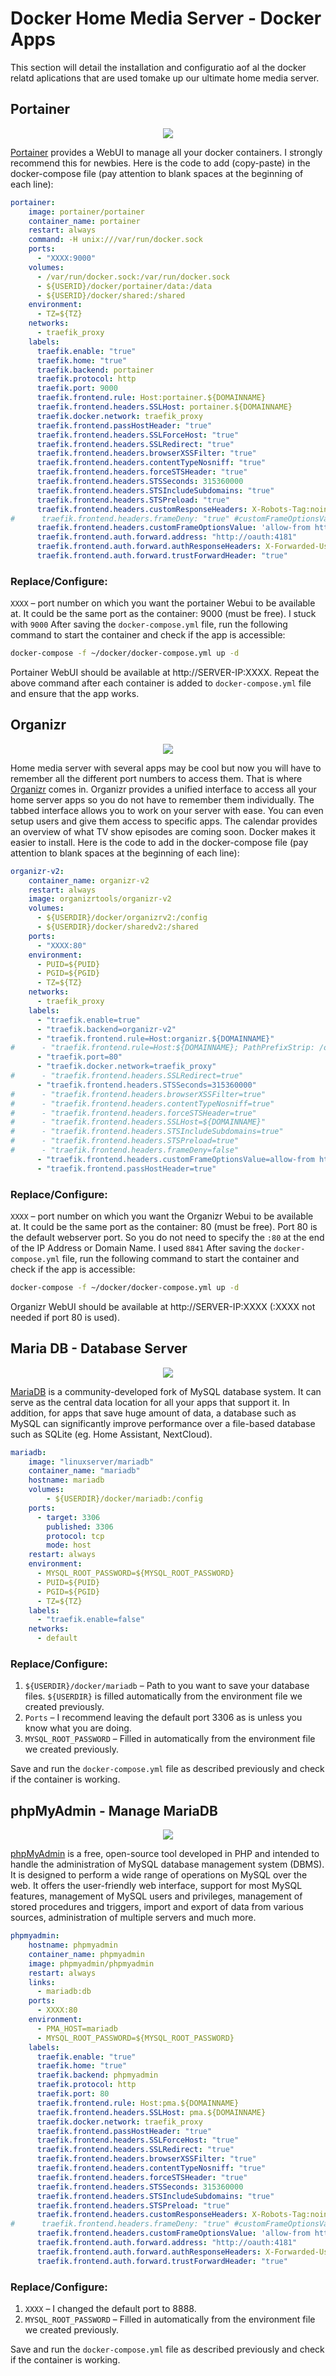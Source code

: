 # Docker Home Media Server - Docker Apps

This section will detail the installation and configuratio aof al the docker relatd aplications that are used tomake up our ultimate home media server.

## Portainer

<p align="center">
  <img src="https://pronto-core-cdn.prontomarketing.com/354/wp-content/uploads/sites/2/2018/11/volumes-1.png">
</p>

[Portainer](https://www.portainer.io/) provides a WebUI to manage all your docker containers. I strongly recommend this for newbies. Here is the code to add (copy-paste) in the docker-compose file (pay attention to blank spaces at the beginning of each line):

```yaml
portainer:
    image: portainer/portainer
    container_name: portainer
    restart: always
    command: -H unix:///var/run/docker.sock
    ports:
      - "XXXX:9000"
    volumes:
      - /var/run/docker.sock:/var/run/docker.sock
      - ${USERID}/docker/portainer/data:/data
      - ${USERID}/docker/shared:/shared
    environment:
      - TZ=${TZ}
    networks:
      - traefik_proxy
    labels:
      traefik.enable: "true"
      traefik.home: "true"
      traefik.backend: portainer
      traefik.protocol: http
      traefik.port: 9000
      traefik.frontend.rule: Host:portainer.${DOMAINNAME}
      traefik.frontend.headers.SSLHost: portainer.${DOMAINNAME}
      traefik.docker.network: traefik_proxy
      traefik.frontend.passHostHeader: "true"
      traefik.frontend.headers.SSLForceHost: "true"
      traefik.frontend.headers.SSLRedirect: "true"
      traefik.frontend.headers.browserXSSFilter: "true"
      traefik.frontend.headers.contentTypeNosniff: "true"
      traefik.frontend.headers.forceSTSHeader: "true"
      traefik.frontend.headers.STSSeconds: 315360000
      traefik.frontend.headers.STSIncludeSubdomains: "true"
      traefik.frontend.headers.STSPreload: "true"
      traefik.frontend.headers.customResponseHeaders: X-Robots-Tag:noindex,nofollow,nosnippet,noarchive,notranslate,noimageindex
#      traefik.frontend.headers.frameDeny: "true" #customFrameOptionsValue overrides this
      traefik.frontend.headers.customFrameOptionsValue: 'allow-from https:${DOMAINNAME}'
      traefik.frontend.auth.forward.address: "http://oauth:4181"
      traefik.frontend.auth.forward.authResponseHeaders: X-Forwarded-User
      traefik.frontend.auth.forward.trustForwardHeader: "true"
```

### Replace/Configure:

```XXXX``` – port number on which you want the portainer Webui to be available at. It could be the same port as the container: 9000 (must be free). I stuck with ```9000```
After saving the ```docker-compose.yml``` file, run the following command to start the container and check if the app is accessible:

```bash
docker-compose -f ~/docker/docker-compose.yml up -d
```

Portainer WebUI should be available at http://SERVER-IP:XXXX. Repeat the above command after each container is added to ```docker-compose.yml``` file and ensure that the app works.

## Organizr

<p align="center">
  <img src="https://organizr.app/wp-content/uploads/2015/04/CJ8OziG-1024x552.jpg">
</p>

Home media server with several apps may be cool but now you will have to remember all the different port numbers to access them. That is where [Organizr](https://organizr.app/) comes in. Organizr provides a unified interface to access all your home server apps so you do not have to remember them individually. The tabbed interface allows you to work on your server with ease. You can even setup users and give them access to specific apps. The calendar provides an overview of what TV show episodes are coming soon.  Docker makes it easier to install. Here is the code to add in the docker-compose file (pay attention to blank spaces at the beginning of each line):

```yaml
organizr-v2:
    container_name: organizr-v2
    restart: always
    image: organizrtools/organizr-v2
    volumes:
      - ${USERDIR}/docker/organizrv2:/config
      - ${USERDIR}/docker/sharedv2:/shared
    ports:
      - "XXXX:80"
    environment:
      - PUID=${PUID}
      - PGID=${PGID}
      - TZ=${TZ}
    networks:
      - traefik_proxy
    labels:
      - "traefik.enable=true"
      - "traefik.backend=organizr-v2"
      - "traefik.frontend.rule=Host:organizr.${DOMAINNAME}"
#      - "traefik.frontend.rule=Host:${DOMAINNAME}; PathPrefixStrip: /organizr"
      - "traefik.port=80"
      - "traefik.docker.network=traefik_proxy"
#      - "traefik.frontend.headers.SSLRedirect=true"
      - "traefik.frontend.headers.STSSeconds=315360000"
#      - "traefik.frontend.headers.browserXSSFilter=true"
#      - "traefik.frontend.headers.contentTypeNosniff=true"
#      - "traefik.frontend.headers.forceSTSHeader=true"
#      - "traefik.frontend.headers.SSLHost=${DOMAINNAME}"
#      - "traefik.frontend.headers.STSIncludeSubdomains=true"
#      - "traefik.frontend.headers.STSPreload=true"
#      - "traefik.frontend.headers.frameDeny=false"
      - "traefik.frontend.headers.customFrameOptionsValue=allow-from https://organizr.${DOMAINNAME}"
      - "traefik.frontend.passHostHeader=true"
```

### Replace/Configure:

```XXXX``` – port number on which you want the Organizr Webui to be available at. It could be the same port as the container: 80 (must be free). Port 80 is the default webserver port. So you do not need to specify the ```:80``` at the end of the IP Address or Domain Name. I used ```8841```
After saving the ```docker-compose.yml``` file, run the following command to start the container and check if the app is accessible:

```bash
docker-compose -f ~/docker/docker-compose.yml up -d
```

Organizr WebUI should be available at http://SERVER-IP:XXXX (:XXXX not needed if port 80 is used). 

## Maria DB - Database Server

<p align="center">
  <img src="https://mariadb.org/wp-content/uploads/2015/10/mariadb-usa-inc.png">
</p>

[MariaDB](https://mariadb.org/) is a community-developed fork of MySQL database system. It can serve as the central data location for all your apps that support it. In addition, for apps that save huge amount of data, a database such as MySQL can significantly improve performance over a file-based database such as SQLite (eg. Home Assistant, NextCloud).

```yaml
mariadb:
    image: "linuxserver/mariadb"
    container_name: "mariadb"
    hostname: mariadb
    volumes:
        - ${USERDIR}/docker/mariadb:/config
    ports:
      - target: 3306
        published: 3306
        protocol: tcp
        mode: host
    restart: always
    environment:
      - MYSQL_ROOT_PASSWORD=${MYSQL_ROOT_PASSWORD}
      - PUID=${PUID}
      - PGID=${PGID}
      - TZ=${TZ}
    labels:
      - "traefik.enable=false"
    networks:
      - default
```

### Replace/Configure:

1. ```${USERDIR}/docker/mariadb``` – Path to you want to save your database files. ```${USERDIR}``` is filled automatically from the environment file we created previously.
2. ```Ports``` – I recommend leaving the default port 3306 as is unless you know what you are doing.
3. ```MYSQL_ROOT_PASSWORD``` – Filled in automatically from the environment file we created previously.

Save and run the ```docker-compose.yml``` file as described previously and check if the container is working.

## phpMyAdmin - Manage MariaDB

<p align="center">
  <img src="https://www.phpmyadmin.net/static/images/screenshots/users.png">
</p>

[phpMyAdmin](https://www.phpmyadmin.net/) is a free, open-source tool developed in PHP and intended to handle the administration of MySQL database management system (DBMS). It is designed to perform a wide range of operations on MySQL over the web. It offers the user-friendly web interface, support for most MySQL features, management of MySQL users and privileges, management of stored procedures and triggers, import and export of data from various sources, administration of multiple servers and much more.

```yaml
phpmyadmin:
    hostname: phpmyadmin
    container_name: phpmyadmin
    image: phpmyadmin/phpmyadmin
    restart: always
    links:
      - mariadb:db
    ports:
      - XXXX:80
    environment:
      - PMA_HOST=mariadb
      - MYSQL_ROOT_PASSWORD=${MYSQL_ROOT_PASSWORD}
    labels:
      traefik.enable: "true"
      traefik.home: "true"
      traefik.backend: phpmyadmin
      traefik.protocol: http
      traefik.port: 80
      traefik.frontend.rule: Host:pma.${DOMAINNAME}
      traefik.frontend.headers.SSLHost: pma.${DOMAINNAME}
      traefik.docker.network: traefik_proxy
      traefik.frontend.passHostHeader: "true"
      traefik.frontend.headers.SSLForceHost: "true"
      traefik.frontend.headers.SSLRedirect: "true"
      traefik.frontend.headers.browserXSSFilter: "true"
      traefik.frontend.headers.contentTypeNosniff: "true"
      traefik.frontend.headers.forceSTSHeader: "true"
      traefik.frontend.headers.STSSeconds: 315360000
      traefik.frontend.headers.STSIncludeSubdomains: "true"
      traefik.frontend.headers.STSPreload: "true"
      traefik.frontend.headers.customResponseHeaders: X-Robots-Tag:noindex,nofollow,nosnippet,noarchive,notranslate,noimageindex
#      traefik.frontend.headers.frameDeny: "true" #customFrameOptionsValue overrides this
      traefik.frontend.headers.customFrameOptionsValue: 'allow-from https:${DOMAINNAME}'
      traefik.frontend.auth.forward.address: "http://oauth:4181"
      traefik.frontend.auth.forward.authResponseHeaders: X-Forwarded-User
      traefik.frontend.auth.forward.trustForwardHeader: "true"
```

### Replace/Configure:

1. ```XXXX``` – I changed the default port to 8888.
2. ```MYSQL_ROOT_PASSWORD``` – Filled in automatically from the environment file we created previously.

Save and run the ```docker-compose.yml``` file as described previously and check if the container is working.
